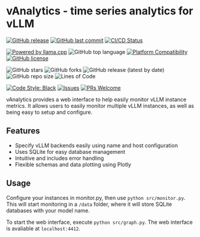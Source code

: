 # vAnalytics - time series analytics for vLLM

<!-- Project Status -->
[![GitHub release](https://img.shields.io/github/release/leafspark/vAnalytics.svg)](https://github.com/leafspark/vAnalytics/releases)
[![GitHub last commit](https://img.shields.io/github/last-commit/leafspark/vAnalytics.svg)](https://github.com/leafspark/vAnalytics/commits)
[![CI/CD Status](https://img.shields.io/badge/CI%2FCD-passing-brightgreen)]()

<!-- Project Info -->
[![Powered by llama.cpp](https://img.shields.io/badge/Powered%20by-llama.cpp-green.svg)](https://github.com/ggerganov/llama.cpp)
![GitHub top language](https://img.shields.io/github/languages/top/leafspark/vAnalytics.svg)
[![Platform Compatibility](https://img.shields.io/badge/platform-Linux%20%7C%20macOS%20%7C%20Windows-blue)]()
[![GitHub license](https://img.shields.io/github/license/leafspark/vAnalytics.svg)](https://github.com/leafspark/vAnalytics/blob/main/LICENSE)

<!-- Repository Stats -->
![GitHub stars](https://img.shields.io/github/stars/leafspark/vAnalytics.svg)
![GitHub forks](https://img.shields.io/github/forks/leafspark/vAnalytics.svg)
![GitHub release (latest by date)](https://img.shields.io/github/downloads/leafspark/vAnalytics/latest/total?color=green)
![GitHub repo size](https://img.shields.io/github/repo-size/leafspark/vAnalytics.svg)
![Lines of Code](https://tokei.rs/b1/github/leafspark/vAnalytics?category=code)

<!-- Contribution -->
[![Code Style: Black](https://img.shields.io/badge/code%20style-black-000000.svg)](https://github.com/psf/black)
[![Issues](https://img.shields.io/github/issues/leafspark/vAnalytics)](https://github.com/leafspark/vAnalytics/issues)
[![PRs Welcome](https://img.shields.io/badge/PRs-welcome-brightgreen.svg)](https://github.com/leafspark/vAnalytics/pulls)

vAnalytics provides a web interface to help easily monitor vLLM instance metrics. It allows users to easily monitor multiple vLLM instances, as well as being easy to setup and configure.

## Features
- Specify vLLM backends easily using name and host configuration
- Uses SQLite for easy database management
- Intuitive and includes error handling
- Flexible schemas and data plotting using Plotly

## Usage
Configure your instances in monitor.py, then use `python src/monitor.py`. This will start monitoring in a `/data` folder, where it will store SQLite databases with your model name.

To start the web interface, execute `python src/graph.py`. The web interface is avaliable at `localhost:4412`.
